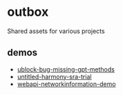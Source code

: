 # outbox

Shared assets for various projects

## demos

- [ublock-bug-missing-gpt-methods](https://xkema.github.io/outbox/ublock-bug-missing-gpt-methods "ublock-bug-missing-gpt-methods")
- [untitled-harmony-sra-trial](https://xkema.github.io/outbox/untitled-harmony-sra-trial "untitled-harmony-sra-trial")
- [webapi-networkinformation-demo ](https://xkema.github.io/outbox/webapi-networkinformation-demo  "webapi-networkinformation-demo")